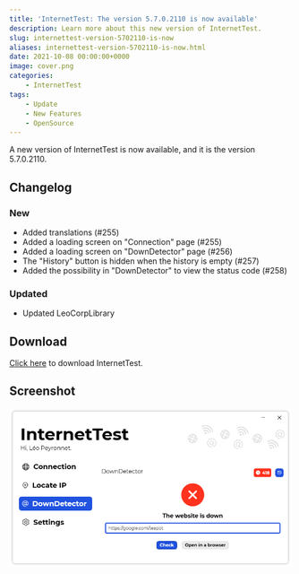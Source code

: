 ```yaml
---
title: 'InternetTest: The version 5.7.0.2110 is now available'
description: Learn more about this new version of InternetTest.
slug: internettest-version-5702110-is-now
aliases: internettest-version-5702110-is-now.html
date: 2021-10-08 00:00:00+0000
image: cover.png
categories:
    - InternetTest
tags:
    - Update
    - New Features
    - OpenSource
---
```

A new version of InternetTest is now available, and it is the version 5.7.0.2110.

## Changelog
### New
- Added translations (#255)
- Added a loading screen on "Connection" page (#255)
- Added a loading screen on "DownDetector" page (#256)
- The "History" button is hidden when the history is empty (#257)
- Added the possibility in "DownDetector" to view the status code (#258)
### Updated
- Updated LeoCorpLibrary

## Download

[Click here](https://tinyurl.com/DownloadInternetTest) to download InternetTest.

## Screenshot
![The "DownDetector" page of InternetTest](cover.png)